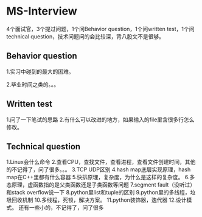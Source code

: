 # MS-Interview
4个面试官，3个提过问题，1个问Behavior question，1个问written test，1个问technical question，技术问题问的会比较深，背八股文不是很够。

## Behavior question
1.实习中碰到的最大的困难。

2.毕业时间之类的。。。

## Written test
1.问了一下笔试的思路
2.有什么可以改进的地方，如果输入的file里含很多行怎么修改。

## Technical question
1.Linux会什么命令
2.查看CPU，查找文件，查看进程，查看文件创建时间，其他的不记得了，问了很多。。。
3.TCP UDP区别
4.hash map底层实现原理，hash map在C++里都有什么容器
5.快排原理，复杂度，为什么是这样的复杂度。
6.多态原理，虚函数指的是父类函数还是子类函数等问题
7.segment fault（没听过）和stack overflow说一下
8.python里list和tuple的区别
9.python里的多线程，垃圾回收机制
10.多线程，死锁，解决方案。
11.python装饰器，迭代器
12.设计模式。
还有一些小的，不记得了，问了很多


